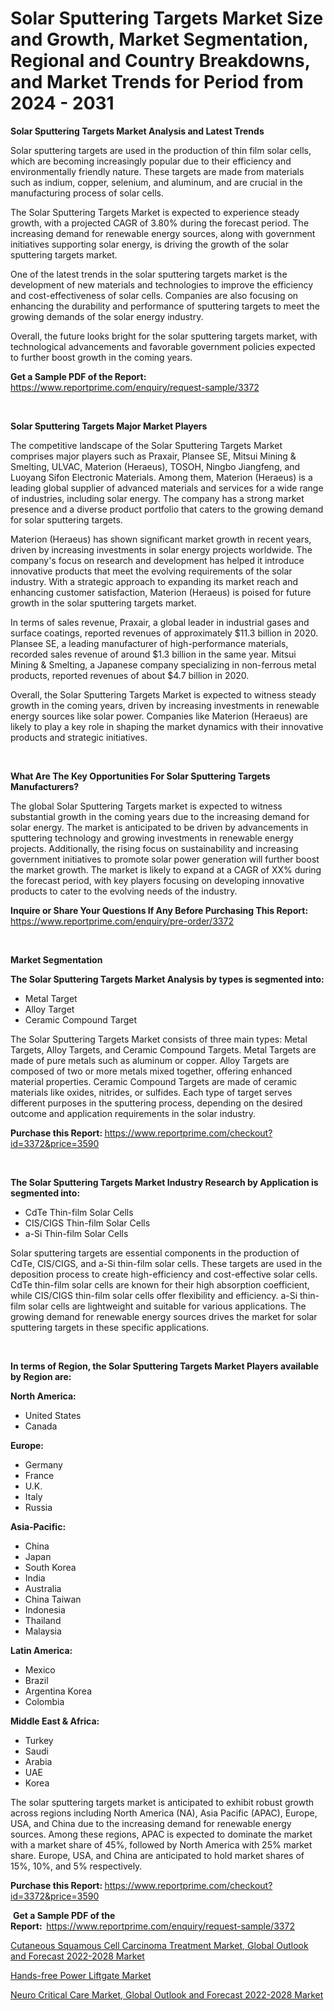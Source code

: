 <p><h1>Solar Sputtering Targets Market Size and Growth, Market Segmentation, Regional and Country Breakdowns, and Market Trends for Period from 2024 -  2031</h1></p><p><strong>Solar Sputtering Targets Market Analysis and Latest Trends</strong></p>
<p><p>Solar sputtering targets are used in the production of thin film solar cells, which are becoming increasingly popular due to their efficiency and environmentally friendly nature. These targets are made from materials such as indium, copper, selenium, and aluminum, and are crucial in the manufacturing process of solar cells.</p><p>The Solar Sputtering Targets Market is expected to experience steady growth, with a projected CAGR of 3.80% during the forecast period. The increasing demand for renewable energy sources, along with government initiatives supporting solar energy, is driving the growth of the solar sputtering targets market.</p><p>One of the latest trends in the solar sputtering targets market is the development of new materials and technologies to improve the efficiency and cost-effectiveness of solar cells. Companies are also focusing on enhancing the durability and performance of sputtering targets to meet the growing demands of the solar energy industry.</p><p>Overall, the future looks bright for the solar sputtering targets market, with technological advancements and favorable government policies expected to further boost growth in the coming years.</p></p>
<p><strong>Get a Sample PDF of the Report:&nbsp;</strong> <a href="https://www.reportprime.com/enquiry/request-sample/3372">https://www.reportprime.com/enquiry/request-sample/3372</a></p>
<p>&nbsp;</p>
<p><strong>Solar Sputtering Targets Major Market Players</strong></p>
<p><p>The competitive landscape of the Solar Sputtering Targets Market comprises major players such as Praxair, Plansee SE, Mitsui Mining & Smelting, ULVAC, Materion (Heraeus), TOSOH, Ningbo Jiangfeng, and Luoyang Sifon Electronic Materials. Among them, Materion (Heraeus) is a leading global supplier of advanced materials and services for a wide range of industries, including solar energy. The company has a strong market presence and a diverse product portfolio that caters to the growing demand for solar sputtering targets.</p><p>Materion (Heraeus) has shown significant market growth in recent years, driven by increasing investments in solar energy projects worldwide. The company's focus on research and development has helped it introduce innovative products that meet the evolving requirements of the solar industry. With a strategic approach to expanding its market reach and enhancing customer satisfaction, Materion (Heraeus) is poised for future growth in the solar sputtering targets market.</p><p>In terms of sales revenue, Praxair, a global leader in industrial gases and surface coatings, reported revenues of approximately $11.3 billion in 2020. Plansee SE, a leading manufacturer of high-performance materials, recorded sales revenue of around $1.3 billion in the same year. Mitsui Mining & Smelting, a Japanese company specializing in non-ferrous metal products, reported revenues of about $4.7 billion in 2020.</p><p>Overall, the Solar Sputtering Targets Market is expected to witness steady growth in the coming years, driven by increasing investments in renewable energy sources like solar power. Companies like Materion (Heraeus) are likely to play a key role in shaping the market dynamics with their innovative products and strategic initiatives.</p></p>
<p>&nbsp;</p>
<p><strong>What Are The Key Opportunities For Solar Sputtering Targets Manufacturers?</strong></p>
<p><p>The global Solar Sputtering Targets market is expected to witness substantial growth in the coming years due to the increasing demand for solar energy. The market is anticipated to be driven by advancements in sputtering technology and growing investments in renewable energy projects. Additionally, the rising focus on sustainability and increasing government initiatives to promote solar power generation will further boost the market growth. The market is likely to expand at a CAGR of XX% during the forecast period, with key players focusing on developing innovative products to cater to the evolving needs of the industry.</p></p>
<p><strong>Inquire or Share Your Questions If Any Before Purchasing This Report:</strong> <a href="https://www.reportprime.com/enquiry/pre-order/3372">https://www.reportprime.com/enquiry/pre-order/3372</a></p>
<p>&nbsp;</p>
<p><strong>Market Segmentation</strong></p>
<p><strong>The Solar Sputtering Targets Market Analysis by types is segmented into:</strong></p>
<p><ul><li>Metal Target</li><li>Alloy Target</li><li>Ceramic Compound Target</li></ul></p>
<p><p>The Solar Sputtering Targets Market consists of three main types: Metal Targets, Alloy Targets, and Ceramic Compound Targets. Metal Targets are made of pure metals such as aluminum or copper. Alloy Targets are composed of two or more metals mixed together, offering enhanced material properties. Ceramic Compound Targets are made of ceramic materials like oxides, nitrides, or sulfides. Each type of target serves different purposes in the sputtering process, depending on the desired outcome and application requirements in the solar industry.</p></p>
<p><strong>Purchase this Report:&nbsp;</strong><a href="https://www.reportprime.com/checkout?id=3372&price=3590">https://www.reportprime.com/checkout?id=3372&price=3590</a></p>
<p>&nbsp;</p>
<p><strong>The Solar Sputtering Targets Market Industry Research by Application is segmented into:</strong></p>
<p><ul><li>CdTe Thin-film Solar Cells</li><li>CIS/CIGS Thin-film Solar Cells</li><li>a-Si Thin-film Solar Cells</li></ul></p>
<p><p>Solar sputtering targets are essential components in the production of CdTe, CIS/CIGS, and a-Si thin-film solar cells. These targets are used in the deposition process to create high-efficiency and cost-effective solar cells. CdTe thin-film solar cells are known for their high absorption coefficient, while CIS/CIGS thin-film solar cells offer flexibility and efficiency. a-Si thin-film solar cells are lightweight and suitable for various applications. The growing demand for renewable energy sources drives the market for solar sputtering targets in these specific applications.</p></p>
<p>&nbsp;</p>
<p><strong>In terms of Region, the Solar Sputtering Targets Market Players available by Region are:</strong></p>
<p>
    <p> <strong> North America: </strong>
        <ul>
            <li>United States</li>
            <li>Canada</li>
        </ul>
        </p> 
    <p> <strong> Europe: </strong>
        <ul>
            <li>Germany</li>
            <li>France</li>
            <li>U.K.</li>
            <li>Italy</li>
            <li>Russia</li>
        </ul>
        </p> 
    <p> <strong> Asia-Pacific: </strong>
        <ul>
            <li>China</li>
            <li>Japan</li>
            <li>South Korea</li>
            <li>India</li>
            <li>Australia</li>
            <li>China Taiwan</li>
            <li>Indonesia</li>
            <li>Thailand</li>
            <li>Malaysia</li>
        </ul>
        </p> 
    <p> <strong> Latin America: </strong>
        <ul>
            <li>Mexico</li>
            <li>Brazil</li>
            <li>Argentina Korea</li>
            <li>Colombia</li>
        </ul>
        </p> 
    <p> <strong> Middle East & Africa: </strong>
        <ul>
            <li>Turkey</li>
            <li>Saudi</li>
            <li>Arabia</li>
            <li>UAE</li>
            <li>Korea</li>
        </ul>
    </p>
    </p>
<p><p>The solar sputtering targets market is anticipated to exhibit robust growth across regions including North America (NA), Asia Pacific (APAC), Europe, USA, and China due to the increasing demand for renewable energy sources. Among these regions, APAC is expected to dominate the market with a market share of 45%, followed by North America with 25% market share. Europe, USA, and China are anticipated to hold market shares of 15%, 10%, and 5% respectively.</p></p>
<p><strong>Purchase this Report: </strong><a href="https://www.reportprime.com/checkout?id=3372&price=3590">https://www.reportprime.com/checkout?id=3372&price=3590</a></p>
<p>&nbsp;<strong>Get a Sample PDF of the Report:&nbsp;&nbsp;</strong><a href="https://www.reportprime.com/enquiry/request-sample/3372">https://www.reportprime.com/enquiry/request-sample/3372</a></p>
<p><strong></strong></p>
<p><p><a href="https://www.linkedin.com/pulse/cutaneous-squamous-cell-carcinoma-treatment-market-0ya0c?trackingId=cVB5oGeBiyz2%2Bjl%2F%2BdQIIA%3D%3D">Cutaneous Squamous Cell Carcinoma Treatment Market, Global Outlook and Forecast 2022-2028 Market</a></p><p><a href="https://www.linkedin.com/pulse/hands-free-power-liftgate-market-provides-comprehensive-5f2jc?trackingId=3nP1t6dmm0h7l3Cq3G8Glg%3D%3D">Hands-free Power Liftgate Market</a></p><p><a href="https://www.linkedin.com/pulse/neuro-critical-care-market-global-outlook-forecast-rasfc?trackingId=WUkeZ6afEBdAgq79b%2BMdKg%3D%3D">Neuro Critical Care Market, Global Outlook and Forecast 2022-2028 Market</a></p></p>